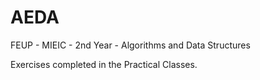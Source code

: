 # AEDA
FEUP - MIEIC - 2nd Year - Algorithms and Data Structures

Exercises completed in the Practical Classes.
